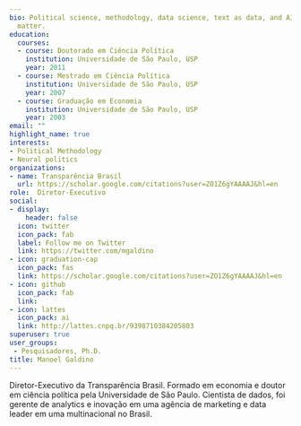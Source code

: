 ```yaml
---
bio: Political science, methodology, data science, text as data, and AI
  matter.
education:
  courses:
  - course: Doutorado em Ciência Política
    institution: Universidade de São Paulo, USP
    year: 2011
  - course: Mestrado em Ciência Política
    institution: Universidade de São Paulo, USP
    year: 2007
  - course: Graduação em Economia
    institution: Universidade de São Paulo, USP
    year: 2003
email: ""
highlight_name: true
interests:
- Political Methodology
- Neural politics
organizations:
- name: Transparência Brasil
  url: https://scholar.google.com/citations?user=ZO1Z6gYAAAAJ&hl=en
role:  Diretor-Executivo
social:
- display:
    header: false
  icon: twitter
  icon_pack: fab
  label: Follow me on Twitter
  link: https://twitter.com/mgaldino
- icon: graduation-cap
  icon_pack: fas
  link: https://scholar.google.com/citations?user=ZO1Z6gYAAAAJ&hl=en
- icon: github
  icon_pack: fab
  link: 
- icon: lattes
  icon_pack: ai
  link: http://lattes.cnpq.br/9398710384205803
superuser: true
user_groups:
 - Pesquisadores, Ph.D.
title: Manoel Galdino
---
```


Diretor-Executivo da Transparência Brasil. Formado em economia e doutor em ciência política pela Universidade de São Paulo. Cientista de dados, foi gerente de analytics e inovação em uma agência de marketing e data leader em uma multinacional no Brasil.